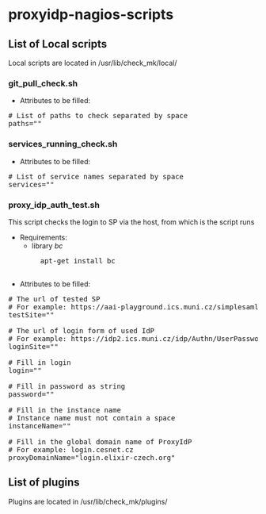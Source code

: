 # proxyidp-nagios-scripts

## List of Local scripts
Local scripts are located in /usr/lib/check_mk/local/ 

###  git_pull_check.sh
* Attributes to be filled: 
<pre>
# List of paths to check separated by space
paths=""
</pre>

### services_running_check.sh
* Attributes to be filled: 
<pre>
# List of service names separated by space
services=""
</pre>

### proxy_idp_auth_test.sh
This script checks the login to SP via the host, from which is the script runs

* Requirements:
    * library *bc* 
        <pre>
        apt-get install bc
        </pre>
* Attributes to be filled:
<pre>
# The url of tested SP
# For example: https://aai-playground.ics.muni.cz/simplesaml/nagios_check.php?proxy_idp=cesnet
testSite=""

# The url of login form of used IdP
# For example: https://idp2.ics.muni.cz/idp/Authn/UserPassword
loginSite=""

# Fill in login
login=""

# Fill in password as string
password=""

# Fill in the instance name
# Instance name must not contain a space
instanceName=""

# Fill in the global domain name of ProxyIdP
# For example: login.cesnet.cz
proxyDomainName="login.elixir-czech.org"
</pre>

## List of plugins
Plugins are located in /usr/lib/check_mk/plugins/ 
